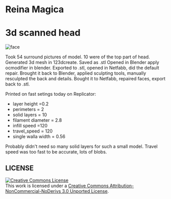# Reina Magica
# 3d scanned head

![face](http://fablab.aalto.fi/site/sites/default/files/Screen%20Shot%202012-10-10%20at%201.29.37%20PM.png)

Took 54 surround pictures of model. 10 were of the top part of head. Generated 3d mesh in 123dcreate. Saved as .stl Opened in Blender apply ocmodifier in blender. Exported to .stl, opened in Netfabb, did the default repair. Brought it back to Blender, applied sculpting tools, manually resculpted the back and details. Bought it to Netfabb, repaired faces, export back to .stl.

Printed on fast setings today on Replicator:
* layer height =0.2
* perimeters = 2
* solid layers = 10
* filament diameter = 2.8
* infill speed =120
* travel_speed = 120
* single walla width = 0.56

Probably didn't need so many solid layers for such a small model.
Travel speed was too fast to be accurate, lots of blobs.


## LICENSE
<a rel="license" href="http://creativecommons.org/licenses/by-nc-nd/3.0/deed.en_US"><img alt="Creative Commons License" style="border-width:0" src="http://i.creativecommons.org/l/by-nc-nd/3.0/88x31.png" /></a><br />This work is licensed under a <a rel="license" href="http://creativecommons.org/licenses/by-nc-nd/3.0/deed.en_US">Creative Commons Attribution-NonCommercial-NoDerivs 3.0 Unported License</a>.